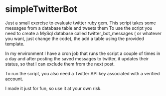 simpleTwitterBot
================

Just a small exercise to evaluate twitter ruby gem. This script takes some messages from a database table and tweets them
To use the script you need to create a MySql database called twitter_bot_messages ( or whatever you want, just change the code),
the add a table using the provided template.

In my environment I have a cron job that runs the script a couple of times in a day and after posting the saved messages to twitter,
it updates their status, so that I can exclude them from the next post.

To run the script, you also need a Twitter API key associated with a verified account.

I made it just for fun, so use it at your own risk.

